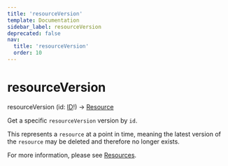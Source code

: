 ```yaml
---
title: 'resourceVersion'
template: Documentation
sidebar_label: resourceVersion
deprecated: false
nav:
  title: 'resourceVersion'
  order: 10
---
```


# resourceVersion

<div className="pb-4 font-roboto-slab text-lg"><span className="font-bold">resourceVersion</span> <span style={{'fontWeight':400,'fontSize':'0.85em'}}>(id: <a href="/guardrails/docs/reference/graphql/scalar/ID">ID</a>!) &rarr; <a href="/guardrails/docs/reference/graphql/object/Resource">Resource</a></span>
</div>



Get a specific `resourceVersion` version by `id`.

This represents a `resource` at a point in time, meaning the latest version of the `resource` may be deleted and therefore no longer exists.

For more information, please see [Resources](https://turbot.com/guardrails/docs/concepts/resources).